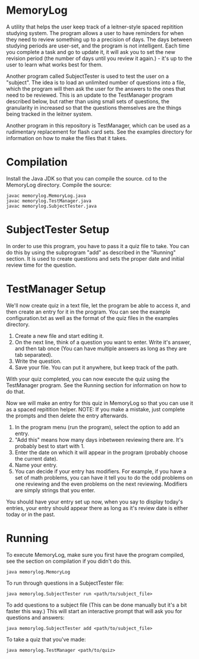 # MemoryLog

A utility that helps the user keep track of a leitner-style spaced repitition studying system. The
program allows a user to have reminders for when they need to review something up to a precision of
days. The days between studying periods are user-set, and the program is not intelligent. Each time
you complete a task and go to update it, it will ask you to set the new revision period (the number
of days until you review it again.) - it's up to the user to learn what works best for them. 

Another program called SubjectTester is used to test the user on a "subject". The idea is to load
an unlimited number of questions into a file, which the program will then ask the user for the
answers to the ones that need to be reviewed. This is an update to the TestManager program
described below, but rather than using small sets of questions, the granularity in increased so
that the questions themselves are the things being tracked in the leitner system.

Another program in this repository is TestManager, which can be used as a rudimentary replacement
for flash card sets. See the examples directory for information on how to make the files that it
takes.
  
# Compilation

Install the Java JDK so that you can compile the source.
cd to the MemoryLog directory.
Compile the source:

	javac memorylog.MemoryLog.java
	javac memorylog.TestManager.java
	javac memorylog.SubjectTester.java

# SubjectTester Setup

In order to use this program, you have to pass it a quiz file to take. You can do this by using the
subprogram "add" as described in the "Running" section.
It is used to create questions and sets the proper date and initial review time for the question.

# TestManager Setup

We'll now create quiz in a text file, let the program be able to access it, and then create an entry
for it in the program. You can see the example configuration.txt as well as the format of the quiz
files in the examples directory.

1. Create a new file and start editing it.
2. On the next line, think of a question you want to enter. Write it's answer, and then tab once
	(You can have multiple answers as long as they are tab separated).
3. Write the question.
4. Save your file. You can put it anywhere, but keep track of the path.

With your quiz completed, you can now execute the quiz using the TestManager program. See the
Running section for information on how to do that.

Now we will make an entry for this quiz in MemoryLog so that you can use it as a spaced repitition
helper.
NOTE: If you make a mistake, just complete the prompts and then delete the entry afterwards. 

1. In the program menu (run the program), select the option to add an entry.
2. "Add this" means how many days inbetween reviewing there are. It's probably best to start with 1.
3. Enter the date on which it will appear in the program (probably choose the current date).
4. Name your entry.
5. You can decide if your entry has modifiers. For example, if you have a set of math problems, you
	can have it tell you to do the odd problems on one reviewing and the even problems on the
	next reviewing. Modifiers are simply strings that you enter.

You should have your entry set up now, when you say to display today's entries, your entry should
appear there as long as it's review date is either today or in the past.

# Running

To execute MemoryLog, make sure you first have the program compiled, see the section on compilation
if you didn't do this.

	java memorylog.MemoryLog

To run through questions in a SubjectTester file:

	java memorylog.SubjectTester run <path/to/subject_file>

To add questions to a subject file (This can be done manually but it's a bit faster this way.)
This will start an interactive prompt that will ask you for questions and answers:
	
	java memorylog.SubjectTester add <path/to/subject_file>
	

To take a quiz that you've made:

	java memorylog.TestManager <path/to/quiz>
